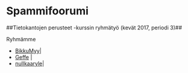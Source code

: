 # Spammifoorumi

##Tietokantojen perusteet -kurssin ryhmätyö (kevät 2017, periodi 3)##

Ryhmämme

* [BikkuMyy](https://github.com/BikkuMyy)|
* [Geffe](https://github.com/Geffe) |
* [nullkaaryle](https://github.com/nullkaaryle)|

